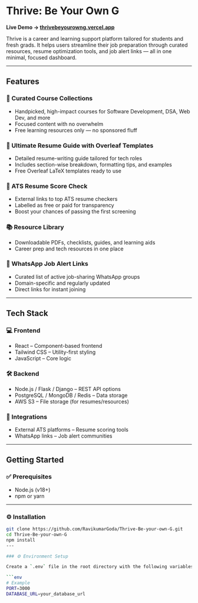 # Thrive: Be Your Own G

**Live Demo → [thrivebeyourowng.vercel.app](https://thrivebeyourowng.vercel.app/)**

Thrive is a career and learning support platform tailored for students and fresh grads. It helps users streamline their job preparation through curated resources, resume optimization tools, and job alert links — all in one minimal, focused dashboard.

---

## Features

### 🎯 Curated Course Collections
- Handpicked, high-impact courses for Software Development, DSA, Web Dev, and more  
- Focused content with no overwhelm  
- Free learning resources only — no sponsored fluff  

### 🧾 Ultimate Resume Guide with Overleaf Templates
- Detailed resume-writing guide tailored for tech roles  
- Includes section-wise breakdown, formatting tips, and examples  
- Free Overleaf LaTeX templates ready to use  

### 📄 ATS Resume Score Check
- External links to top ATS resume checkers  
- Labelled as free or paid for transparency  
- Boost your chances of passing the first screening  

### 📚 Resource Library
- Downloadable PDFs, checklists, guides, and learning aids  
- Career prep and tech resources in one place  

### 📱 WhatsApp Job Alert Links
- Curated list of active job-sharing WhatsApp groups  
- Domain-specific and regularly updated  
- Direct links for instant joining  

---

## Tech Stack

### 💻 Frontend
- React – Component-based frontend  
- Tailwind CSS – Utility-first styling  
- JavaScript – Core logic  

### 🛠️ Backend
- Node.js / Flask / Django – REST API options  
- PostgreSQL / MongoDB / Redis – Data storage  
- AWS S3 – File storage (for resumes/resources)  

### 🔗 Integrations
- External ATS platforms – Resume scoring tools  
- WhatsApp links – Job alert communities  

---

## Getting Started

### ✅ Prerequisites
- Node.js (v18+)  
- npm or yarn  

---

### ⚙️ Installation

```bash
git clone https://github.com/RavikumarGoda/Thrive-Be-your-own-G.git
cd Thrive-Be-your-own-G
npm install
---

### ⚙️ Environment Setup

Create a `.env` file in the root directory with the following variables:

```env
# Example
PORT=3000
DATABASE_URL=your_database_url

